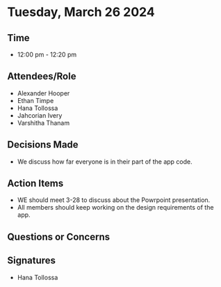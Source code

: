 # Tuesday, March 26 2024
## Time
- 12:00 pm - 12:20 pm
## Attendees/Role
- Alexander Hooper
- Ethan Timpe
- Hana Tollossa
- Jahcorian Ivery
- Varshitha Thanam
## Decisions Made
- We discuss how far everyone is in their part of the app code.
## Action Items
- WE should meet 3-28 to discuss about the Powrpoint presentation.
- All members should keep working on the design requirements of the app.
## Questions or Concerns

## Signatures  
- Hana Tollossa


